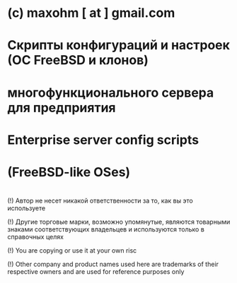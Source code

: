 #
# (c) maxohm [ at ] gmail.com
#
# Скрипты конфигураций и настроек (ОС FreeBSD и клонов)
# многофункционального сервера для предприятия
#
# Enterprise server config scripts
# (FreeBSD-like OSes)
#
(!) Автор не несет никакой ответственности за то, как вы это используете

(!) Другие торговые марки, возможно упомянутые, являются товарными знаками соответствующих владельцев и используются только в справочных целях

(!) You are copying or use it at your own risc

(!) Other company and product names used here are trademarks of their respective owners and are used for reference purposes only
